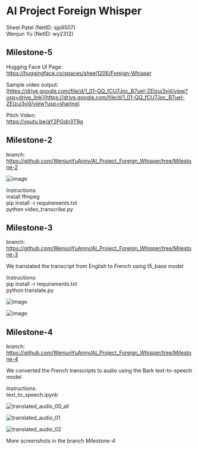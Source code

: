 # AI Project Foreign Whisper 
Sheel Patel (NetID: sjp9507)  
Wenjun Yu (NetID: wy2312)

## Milestone-5
Hugging Face UI Page:  
https://huggingface.co/spaces/sheel1206/Foreign-Whisper

Sample video output:  
[https://drive.google.com/file/d/1_01-QQ_fCU7Joc_B7ueI-ZEIzuj3vijl/view?usp=drive_link](https://drive.google.com/file/d/1_01-QQ_fCU7Joc_B7ueI-ZEIzuj3vijl/view?usp=sharing)

Pitch Video:  
https://youtu.be/aY2PGdn3T9g

## Milestone-2
branch:    
https://github.com/WenjunYuAnny/AI_Project_Foreign_Whisper/tree/Milestone-2

![image](https://github.com/WenjunYuAnny/AI_Project_Foreign_Whisper/assets/130470692/f55d0b2c-ff26-4e73-8c93-20ef6a515a6b)

Instructions:  
install ffmpeg  
pip install -r requirements.txt    
python video_transcribe.py 

## Milestone-3
branch:  
https://github.com/WenjunYuAnny/AI_Project_Foreign_Whisper/tree/Milestone-3

We translated the transcript from English to French using t5_base model

Instructions:   
pip install -r requirements.txt    
python translate.py 

![image](https://github.com/WenjunYuAnny/AI_Project_Foreign_Whisper/assets/130470692/dc9ec575-174d-48a1-bb0d-b38bc538df37)

![image](https://github.com/WenjunYuAnny/AI_Project_Foreign_Whisper/assets/130470692/339496bd-4804-4346-97d3-7732fc4e96a2)

## Milestone-4
branch:  
https://github.com/WenjunYuAnny/AI_Project_Foreign_Whisper/tree/Milestone-4

We converted the French transcripts to audio using the Bark text-to-speech model

Instructions:   
text_to_speech.ipynb

![translated_audio_00_all](https://github.com/WenjunYuAnny/AI_Project_Foreign_Whisper/assets/130470692/3e6bbc74-b1d4-4bef-9d8d-128d0c3eb956)

![translated_audio_01](https://github.com/WenjunYuAnny/AI_Project_Foreign_Whisper/assets/130470692/b6061595-de9c-470b-bad9-95f967f6a2e1)

![translated_audio_02](https://github.com/WenjunYuAnny/AI_Project_Foreign_Whisper/assets/130470692/b59d4df3-1035-4990-aa02-a225bc448bfe)

More screenshots in the branch Milestone-4



